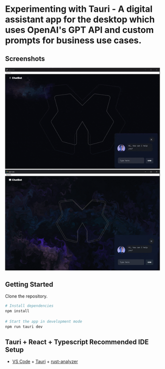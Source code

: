 # Experimenting with Tauri - A digital assistant app for the desktop which uses OpenAI's GPT API and custom prompts for business use cases.

## Screenshots

![](/public/demogif.gif)
![](/public/screenshot.png)

## Getting Started

Clone the repository.

```bash
# Install dependencies
npm install

# Start the app in development mode
npm run tauri dev
```

## Tauri + React + Typescript Recommended IDE Setup

- [VS Code](https://code.visualstudio.com/) + [Tauri](https://marketplace.visualstudio.com/items?itemName=tauri-apps.tauri-vscode) + [rust-analyzer](https://marketplace.visualstudio.com/items?itemName=rust-lang.rust-analyzer)
